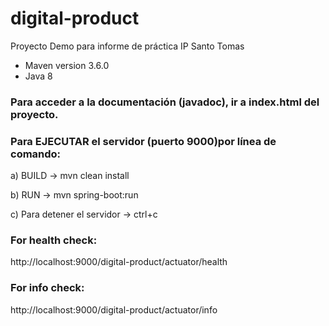 # digital-product
Proyecto Demo para informe de práctica IP Santo Tomas

* Maven version 3.6.0
* Java 8

### Para acceder a la documentación (javadoc), ir a index.html del proyecto.

### Para EJECUTAR el servidor (puerto 9000)por línea de comando:

a)
BUILD -> mvn clean install

b)
RUN -> mvn spring-boot:run

c)
Para detener el servidor -> ctrl+c

### For health check:

http://localhost:9000/digital-product/actuator/health

### For info check:

http://localhost:9000/digital-product/actuator/info


